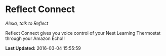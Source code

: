 # Reflect Connect
*Alexa, talk to Reflect*

Reflect Connect gives you voice control of your Nest Learning Thermostat through your Amazon Echo!!

**Last Updated:** 2016-03-04 15:55:59